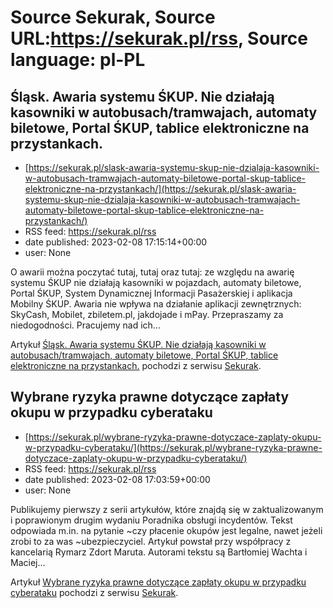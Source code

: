 # Source Sekurak, Source URL:https://sekurak.pl/rss, Source language: pl-PL

## Śląsk. Awaria systemu ŚKUP.  Nie działają kasowniki w autobusach/tramwajach, automaty biletowe, Portal ŚKUP, tablice elektroniczne na przystankach.
 - [https://sekurak.pl/slask-awaria-systemu-skup-nie-dzialaja-kasowniki-w-autobusach-tramwajach-automaty-biletowe-portal-skup-tablice-elektroniczne-na-przystankach/](https://sekurak.pl/slask-awaria-systemu-skup-nie-dzialaja-kasowniki-w-autobusach-tramwajach-automaty-biletowe-portal-skup-tablice-elektroniczne-na-przystankach/)
 - RSS feed: https://sekurak.pl/rss
 - date published: 2023-02-08 17:15:14+00:00
 - user: None

<p>O awarii można poczytać tutaj, tutaj oraz tutaj: ze względu na awarię systemu ŚKUP nie działają kasowniki w pojazdach, automaty biletowe, Portal ŚKUP, System Dynamicznej Informacji Pasażerskiej i aplikacja Mobilny ŚKUP. Awaria nie wpływa na działanie aplikacji zewnętrznych: SkyCash, Mobilet, zbiletem.pl, jakdojade i mPay. Przepraszamy za niedogodności. Pracujemy nad ich...</p>
<p>Artykuł <a href="https://sekurak.pl/slask-awaria-systemu-skup-nie-dzialaja-kasowniki-w-autobusach-tramwajach-automaty-biletowe-portal-skup-tablice-elektroniczne-na-przystankach/" rel="nofollow">Śląsk. Awaria systemu ŚKUP.  Nie działają kasowniki w autobusach/tramwajach, automaty biletowe, Portal ŚKUP, tablice elektroniczne na przystankach.</a> pochodzi z serwisu <a href="https://sekurak.pl" rel="nofollow">Sekurak</a>.</p>

## Wybrane ryzyka prawne dotyczące zapłaty okupu w przypadku cyberataku
 - [https://sekurak.pl/wybrane-ryzyka-prawne-dotyczace-zaplaty-okupu-w-przypadku-cyberataku/](https://sekurak.pl/wybrane-ryzyka-prawne-dotyczace-zaplaty-okupu-w-przypadku-cyberataku/)
 - RSS feed: https://sekurak.pl/rss
 - date published: 2023-02-08 17:03:59+00:00
 - user: None

<p>Publikujemy pierwszy z serii artykułów, które znajdą się w zaktualizowanym i poprawionym drugim wydaniu Poradnika obsługi incydentów. Tekst odpowiada m.in. na pytanie ~czy płacenie okupów jest legalne, nawet jeżeli zrobi to za was ~ubezpieczyciel. Artykuł powstał przy współpracy z kancelarią Rymarz Zdort Maruta. Autorami tekstu są Bartłomiej Wachta i Maciej...</p>
<p>Artykuł <a href="https://sekurak.pl/wybrane-ryzyka-prawne-dotyczace-zaplaty-okupu-w-przypadku-cyberataku/" rel="nofollow">Wybrane ryzyka prawne dotyczące zapłaty okupu w przypadku cyberataku</a> pochodzi z serwisu <a href="https://sekurak.pl" rel="nofollow">Sekurak</a>.</p>
